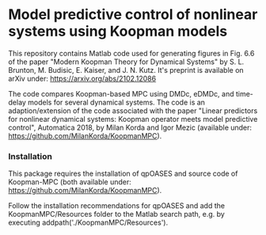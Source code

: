 # Model predictive control of nonlinear systems using Koopman models

This repository contains Matlab code used for generating figures in Fig. 6.6 of the paper "Modern Koopman Theory for Dynamical Systems" by S. L. Brunton, M. Budisic, E. Kaiser, and J. N. Kutz. It's preprint is available on arXiv under: https://arxiv.org/abs/2102.12086

The code compares Koopman-based MPC using DMDc, eDMDc, and time-delay models for several dynamical systems. The code is an adaption/extension of the code associated with the paper "Linear predictors for nonlinear dynamical systems: Koopman operator meets model predictive control", Automatica 2018, by Milan Korda and Igor Mezic (available under: https://github.com/MilanKorda/KoopmanMPC).

### Installation

This package requires the installation of qpOASES and source code of Koopman-MPC (both available under: https://github.com/MilanKorda/KoopmanMPC).

Follow the installation recommendations for qpOASES and add the KoopmanMPC/Resources folder to the Matlab search path, e.g. by executing addpath('./KoopmanMPC/Resources').
